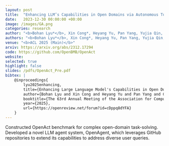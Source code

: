 ```yaml
---
layout: post
title:  "Enhancing LLM’s Capabilities in Open Domains via Autonomous Tool Integration"
date:   2023-12-30 00:00:00 +00:00
image: /images/GA.png
categories: research
author: "<b>Bohan Lyu*</b>, Xin Cong*, Heyang Yu, Pan Yang, Yujia Qin, Yining Ye, Yaxi Lu, Zhong Zhang, Yukun Yan, Yankai Lin, Zhiyuan Liu, Maosong Sun"
authors: "<b>Bohan Lyu*</b>, Xin Cong*, Heyang Yu, Pan Yang, Yujia Qin, Yining Ye, Yaxi Lu, Zhong Zhang, Yukun Yan, Yankai Lin, Zhiyuan Liu, Maosong Sun"
venue: "<b>ACL 2025 (Main)</b>"
arxiv: https://arxiv.org/abs/2312.17294
code: https://github.com/OpenBMB/OpenAct
website: 
selected: true
highlight: false
slides: /pdfs/OpenAct_Pre.pdf
bibtex: |
    @inproceedings{
        lyu2025enhancing,
        title={Enhancing Large Language Model's Capabilities in Open Domains via Autonomous Tool Integration from {GitHub}},
        author={Bohan Lyu and Xin Cong and Heyang Yu and Pan Yang and Cheng Qian and Zihe Wang and Yujia Qin and Yining Ye and Yaxi Lu and Chen Qian and Zhong Zhang and Yukun Yan and Yankai Lin and Zhiyuan Liu and Maosong Sun},
        booktitle={The 63rd Annual Meeting of the Association for Computational Linguistics},
        year={2025},
        url={https://openreview.net/forum?id=cDppq8dYFA}
    }
---
```

Constructed OpenAct benchmark for complex open-domain task-solving. Developed a novel LLM agent system, OpenAgent, which leverages GitHub repositories to extend its capabilities to address diverse user queries.
